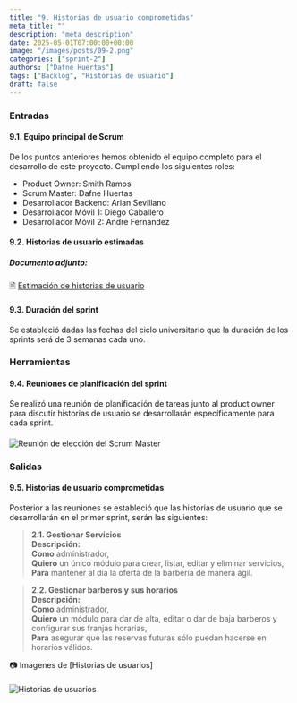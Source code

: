 ```yaml
---
title: "9. Historias de usuario comprometidas"
meta_title: ""
description: "meta description"
date: 2025-05-01T07:00:00+00:00
image: "/images/posts/09-2.png"
categories: ["sprint-2"]
authors: ["Dafne Huertas"]
tags: ["Backlog", "Historias de usuario"]
draft: false
---
```

### Entradas

#### 9.1. Equipo principal de Scrum
De los puntos anteriores hemos obtenido el equipo completo para el desarrollo de este proyecto. Cumpliendo los siguientes roles:

- Product Owner: Smith Ramos
- Scrum Master: Dafne Huertas
- Desarrollador Backend: Arian Sevillano
- Desarrollador Móvil 1: Diego Caballero
- Desarrollador Móvil 2: Andre Fernandez

#### 9.2. Historias de usuario estimadas 

##### **Documento adjunto:**
 🗎 [Estimación de historias de usuario](https://drive.google.com/file/d/1Ptp-kIw7EujEV7bRIy3DqmQu5lgFpkB4/view?usp=sharing)

#### 9.3. Duración del sprint

Se estableció dadas las fechas del ciclo universitario que la duración de los sprints será de 3 semanas cada uno.

### Herramientas

#### 9.4. Reuniones de planificación del sprint
Se realizó una reunión de planificación de tareas junto al product owner para discutir historias de usuario se desarrollarán específicamente para cada sprint.
<img src="/images/sprint_2/reunion_mas_stakeholder.png" 
     alt="Reunión de elección del Scrum Master" 
     style="display: block; margin: 20px auto; max-width: 100%;" />

### Salidas

#### 9.5. Historias de usuario comprometidas
Posterior a las reuniones se estableció que las historias de usuario que se desarrollarán en el primer sprint, serán las siguientes:

> **2.1. Gestionar Servicios**  
> **Descripción:**  
> **Como** administrador,  
> **Quiero** un único módulo para crear, listar, editar y eliminar servicios,  
> **Para** mantener al día la oferta de la barbería de manera ágil.

> **2.2. Gestionar barberos y sus horarios**  
> **Descripción:**  
> **Como** administrador,  
> **Quiero** un módulo para dar de alta, editar o dar de baja barberos y configurar sus franjas horarias,  
> **Para** asegurar que las reservas futuras sólo puedan hacerse en horarios válidos.

 📷 Imagenes de [Historias de usuarios]
 <img src="/images/sprint_2/epica_historia.png" 
     alt="Historias de usuarios" 
     style="display: block; margin: 20px auto; max-width: 100%;" />
